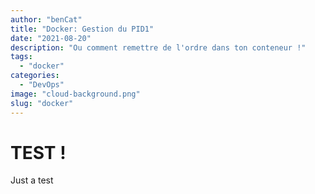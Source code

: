 ```yaml
---
author: "benCat"
title: "Docker: Gestion du PID1"
date: "2021-08-20"
description: "Ou comment remettre de l'ordre dans ton conteneur !"
tags:
  - "docker"
categories:
  - "DevOps"
image: "cloud-background.png"
slug: "docker"
---
```


# TEST !

Just a test